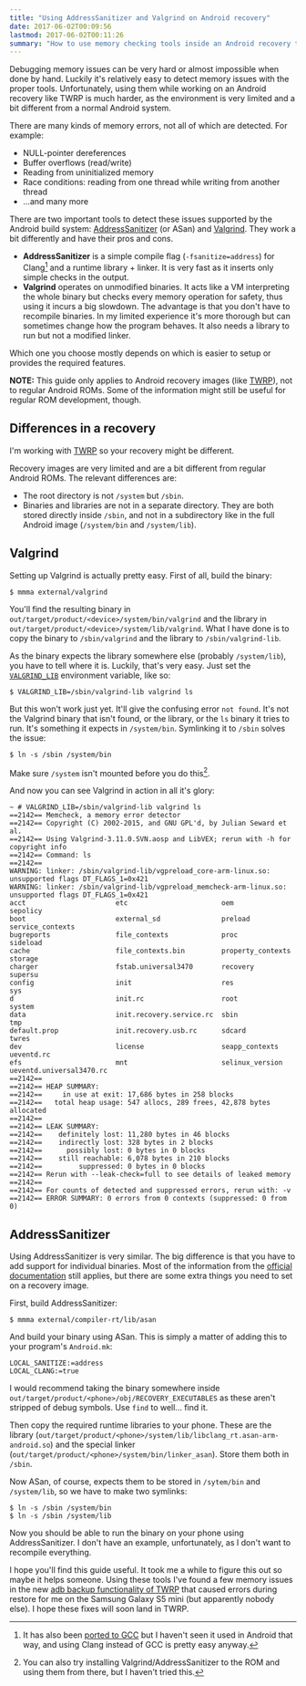 ```yaml
---
title: "Using AddressSanitizer and Valgrind on Android recovery"
date: 2017-06-02T00:09:56
lastmod: 2017-06-02T00:11:26
summary: "How to use memory checking tools inside an Android recovery to detect things like buffer overflows. A recovery system like TWRP is quite different from a normal Android image, so the official guides apply only partially and it needs some manual work to make these tools work. Here's how I did it."
---
```

Debugging memory issues can be very hard or almost impossible when done by hand. Luckily it's relatively easy to detect memory issues with the proper tools. Unfortunately, using them while working on an Android recovery like TWRP is much harder, as the environment is very limited and a bit different from a normal Android system.

There are many kinds of memory errors, not all of which are detected. For example:

* NULL-pointer dereferences
* Buffer overflows (read/write)
* Reading from uninitialized memory
* Race conditions: reading from one thread while writing from another thread
* ...and many more

There are two important tools to detect these issues supported by the Android build system: [AddressSanitizer](https://source.android.com/devices/tech/debug/asan) (or ASan) and [Valgrind](https://source.android.com/devices/tech/debug/valgrind). They work a bit differently and have their pros and cons.

* **AddressSanitizer** is a simple compile flag (`-fsanitize=address`) for Clang[^1] and a runtime library + linker. It is very fast as it inserts only simple checks in the output.
* **Valgrind** operates on unmodified binaries. It acts like a VM interpreting the whole binary but checks every memory operation for safety, thus using it incurs a big slowdown. The advantage is that you don't have to recompile binaries. In my limited experience it's more thorough but can sometimes change how the program behaves. It also needs a library to run but not a modified linker.

Which one you choose mostly depends on which is easier to setup or provides the required features.

**NOTE:** This guide only applies to Android recovery images (like [TWRP](https://twrp.me/)), not to regular Android ROMs. Some of the information might still be useful for regular ROM development, though.

## Differences in a recovery

I'm working with [TWRP](https://twrp.me/) so your recovery might be different.

Recovery images are very limited and are a bit different from regular Android ROMs. The relevant differences are:

* The root directory is not `/system` but `/sbin`.
* Binaries and libraries are not in a separate directory. They are both stored directly inside `/sbin`, and not in a subdirectory like in the full Android image (`/system/bin` and `/system/lib`).

## Valgrind

Setting up Valgrind is actually pretty easy. First of all, build the binary:

    $ mmma external/valgrind

You'll find the resulting binary in `out/target/product/<device>/system/bin/valgrind` and the library in `out/target/product/<device>/system/lib/valgrind`. What I have done is to copy the binary to `/sbin/valgrind` and the library to `/sbin/valgrind-lib`.

As the binary expects the library somewhere else (probably `/system/lib`), you have to tell where it is. Luckily, that's very easy. Just set the [`VALGRIND_LIB`](https://unix.stackexchange.com/a/239453/234161) environment variable, like so:

    $ VALGRIND_LIB=/sbin/valgrind-lib valgrind ls

But this won't work just yet. It'll give the confusing error `not found`. It's not the Valgrind binary that isn't found, or the library, or the `ls` binary it tries to run. It's something it expects in `/system/bin`. Symlinking it to `/sbin` solves the issue:

    $ ln -s /sbin /system/bin

Make sure `/system` isn't mounted before you do this[^2].

And now you can see Valgrind in action in all it's glory:

```
~ # VALGRIND_LIB=/sbin/valgrind-lib valgrind ls
==2142== Memcheck, a memory error detector
==2142== Copyright (C) 2002-2015, and GNU GPL'd, by Julian Seward et al.
==2142== Using Valgrind-3.11.0.SVN.aosp and LibVEX; rerun with -h for copyright info
==2142== Command: ls
==2142== 
WARNING: linker: /sbin/valgrind-lib/vgpreload_core-arm-linux.so: unsupported flags DT_FLAGS_1=0x421
WARNING: linker: /sbin/valgrind-lib/vgpreload_memcheck-arm-linux.so: unsupported flags DT_FLAGS_1=0x421
acct                      etc                       oem                       sepolicy
boot                      external_sd               preload                   service_contexts
bugreports                file_contexts             proc                      sideload
cache                     file_contexts.bin         property_contexts         storage
charger                   fstab.universal3470       recovery                  supersu
config                    init                      res                       sys
d                         init.rc                   root                      system
data                      init.recovery.service.rc  sbin                      tmp
default.prop              init.recovery.usb.rc      sdcard                    twres
dev                       license                   seapp_contexts            ueventd.rc
efs                       mnt                       selinux_version           ueventd.universal3470.rc
==2142== 
==2142== HEAP SUMMARY:
==2142==     in use at exit: 17,686 bytes in 258 blocks
==2142==   total heap usage: 547 allocs, 289 frees, 42,878 bytes allocated
==2142== 
==2142== LEAK SUMMARY:
==2142==    definitely lost: 11,280 bytes in 46 blocks
==2142==    indirectly lost: 328 bytes in 2 blocks
==2142==      possibly lost: 0 bytes in 0 blocks
==2142==    still reachable: 6,078 bytes in 210 blocks
==2142==         suppressed: 0 bytes in 0 blocks
==2142== Rerun with --leak-check=full to see details of leaked memory
==2142== 
==2142== For counts of detected and suppressed errors, rerun with: -v
==2142== ERROR SUMMARY: 0 errors from 0 contexts (suppressed: 0 from 0)
```

## AddressSanitizer

Using AddressSanitizer is very similar. The big difference is that you have to add support for individual binaries. Most of the information from the [official documentation](https://source.android.com/devices/tech/debug/asan) still applies, but there are some extra things you need to set on a recovery image.

First, build AddressSanitizer:

    $ mmma external/compiler-rt/lib/asan

And build your binary using ASan. This is simply a matter of adding this to your program's `Android.mk`:

    LOCAL_SANITIZE:=address
    LOCAL_CLANG:=true

I would recommend taking the binary somewhere inside `out/target/product/<phone>/obj/RECOVERY_EXECUTABLES` as these aren't stripped of debug symbols. Use `find` to well... find it.

Then copy the required runtime libraries to your phone. These are the library (`out/target/product/<phone>/system/lib/libclang_rt.asan-arm-android.so`) and the special linker (`out/target/product/<phone>/system/bin/linker_asan`). Store them both in `/sbin`.

Now ASan, of course, expects them to be stored in `/sytem/bin` and `/system/lib`, so we have to make two symlinks:

    $ ln -s /sbin /system/bin
    $ ln -s /sbin /system/lib

Now you should be able to run the binary on your phone using AddressSanitizer. I don't have an example, unfortunately, as I don't want to recompile everything.

I hope you'll find this guide useful. It took me a while to figure this out so maybe it helps someone. Using these tools I've found a few memory issues in the new [adb backup functionality of TWRP](https://github.com/omnirom/android_bootable_recovery/commit/ce8f83c48d200106ff61ad530c863b15c16949d9) that caused errors during restore for me on the Samsung Galaxy S5 mini (but apparently nobody else). I hope these fixes will soon land in TWRP.

[^1]: It has also been [ported to GCC](https://github.com/google/sanitizers/wiki/AddressSanitizerClangVsGCC) but I haven't seen it used in Android that way, and using Clang instead of GCC is pretty easy anyway.

[^2]: You can also try installing Valgrind/AddressSanitizer to the ROM and using them from there, but I haven't tried this.
